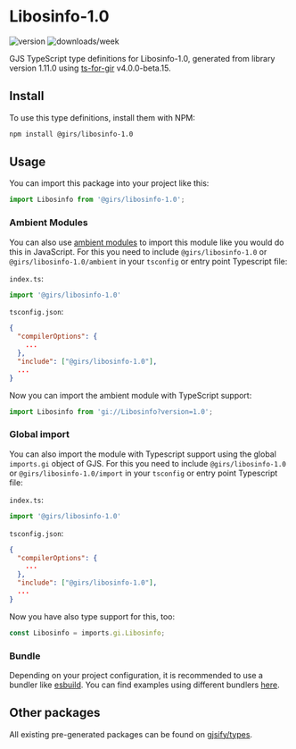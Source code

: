 
# Libosinfo-1.0

![version](https://img.shields.io/npm/v/@girs/libosinfo-1.0)
![downloads/week](https://img.shields.io/npm/dw/@girs/libosinfo-1.0)


GJS TypeScript type definitions for Libosinfo-1.0, generated from library version 1.11.0 using [ts-for-gir](https://github.com/gjsify/ts-for-gir) v4.0.0-beta.15.


## Install

To use this type definitions, install them with NPM:
```bash
npm install @girs/libosinfo-1.0
```

## Usage

You can import this package into your project like this:
```ts
import Libosinfo from '@girs/libosinfo-1.0';
```

### Ambient Modules

You can also use [ambient modules](https://github.com/gjsify/ts-for-gir/tree/main/packages/cli#ambient-modules) to import this module like you would do this in JavaScript.
For this you need to include `@girs/libosinfo-1.0` or `@girs/libosinfo-1.0/ambient` in your `tsconfig` or entry point Typescript file:

`index.ts`:
```ts
import '@girs/libosinfo-1.0'
```

`tsconfig.json`:
```json
{
  "compilerOptions": {
    ...
  },
  "include": ["@girs/libosinfo-1.0"],
  ...
}
```

Now you can import the ambient module with TypeScript support: 

```ts
import Libosinfo from 'gi://Libosinfo?version=1.0';
```

### Global import

You can also import the module with Typescript support using the global `imports.gi` object of GJS.
For this you need to include `@girs/libosinfo-1.0` or `@girs/libosinfo-1.0/import` in your `tsconfig` or entry point Typescript file:

`index.ts`:
```ts
import '@girs/libosinfo-1.0'
```

`tsconfig.json`:
```json
{
  "compilerOptions": {
    ...
  },
  "include": ["@girs/libosinfo-1.0"],
  ...
}
```

Now you have also type support for this, too:

```ts
const Libosinfo = imports.gi.Libosinfo;
```

### Bundle

Depending on your project configuration, it is recommended to use a bundler like [esbuild](https://esbuild.github.io/). You can find examples using different bundlers [here](https://github.com/gjsify/ts-for-gir/tree/main/examples).

## Other packages

All existing pre-generated packages can be found on [gjsify/types](https://github.com/gjsify/types).

